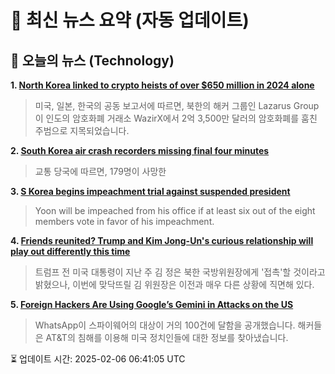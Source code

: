 # 📢 최신 뉴스 요약 (자동 업데이트)

## 📰 오늘의 뉴스 (Technology)
**1. [North Korea linked to crypto heists of over $650 million in 2024 alone](https://www.theverge.com/2025/1/14/24343762/north-korea-crypto-stolen-wazirx-lazarus-group)**
> 미국, 일본, 한국의 공동 보고서에 따르면, 북한의 해커 그룹인 Lazarus Group이 인도의 암호화폐 거래소 WazirX에서 2억 3,500만 달러의 암호화폐를 훔친 주범으로 지목되었습니다.

**2. [South Korea air crash recorders missing final four minutes](https://www.bbc.com/news/articles/cjr8dwd1rdno)**
> 교통 당국에 따르면, 179명이 사망한

**3. [S Korea begins impeachment trial against suspended president](https://www.bbc.com/news/articles/cq5g2j8zy95o)**
> Yoon will be impeached from his office if at least six out of the eight members vote in favor of his impeachment.

**4. [Friends reunited? Trump and Kim Jong-Un's curious relationship will play out differently this time](https://www.bbc.com/news/articles/cd7d2g19q00o)**
> 트럼프 전 미국 대통령이 지난 주 김 정은 북한 국방위원장에게 '접촉'할 것이라고 밝혔으나, 이번에 맞닥뜨릴 김 위원장은 이전과 매우 다른 상황에 직면해 있다.

**5. [Foreign Hackers Are Using Google’s Gemini in Attacks on the US](https://www.wired.com/story/hackers-google-gemini-us-cyberattacks/)**
> WhatsApp이 스파이웨어의 대상이 거의 100건에 달함을 공개했습니다. 해커들은 AT&T의 침해를 이용해 미국 정치인들에 대한 정보를 찾아냈습니다.


⏳ 업데이트 시간: 2025-02-06 06:41:05 UTC
